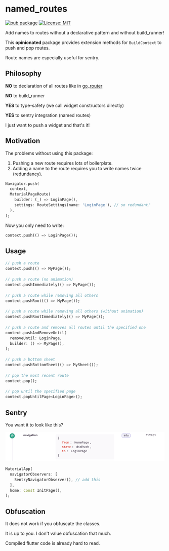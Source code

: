 # named_routes

[![pub package](https://img.shields.io/pub/v/named_routes.svg)](https://pub.dev/packages/named_routes)
[![License: MIT](https://img.shields.io/badge/License-MIT-yellow.svg)](https://opensource.org/licenses/MIT)

Add names to routes without a declarative pattern and without build_runner!

This **opinionated** package provides extension methods for `BuildContext` to push and pop routes.

Route names are especially useful for sentry.

## Philosophy

**NO** to declaration of all routes like in [go_router](https://pub.dev/packages/go_router)

**NO** to build_runner

**YES** to type-safety (we call widget constructors directly)

**YES** to sentry integration (named routes)

I just want to push a widget and that's it!

## Motivation

The problems without using this package:

1) Pushing a new route requires lots of boilerplate.
2) Adding a name to the route requires you to write names twice (redundancy).

```dart
Navigator.push(
  context,
  MaterialPageRoute(
    builder: (_) => LoginPage(),
    settings: RouteSettings(name: 'LoginPage'), // so redundant!
  ),
);
```

Now you only need to write:

```dart
context.push(() => LoginPage());
```

## Usage

```dart
// push a route
context.push(() => MyPage());

// push a route (no animation)
context.pushImmediately(() => MyPage());

// push a route while removing all others
context.pushRoot(() => MyPage());

// push a route while removing all others (without animation)
context.pushRootImmediately(() => MyPage());

// push a route and removes all routes until the specified one
context.pushAndRemoveUntil(
  removeUntil: LoginPage,
  builder: () => MyPage(),
);

// push a bottom sheet
context.pushBottomSheet(() => MySheet());

// pop the most recent route
context.pop();

// pop until the specified page
context.popUntilPage<LoginPage>();
```

## Sentry

You want it to look like this?

![sentry](https://raw.githubusercontent.com/Tienisto/named_routes/main/resources/sentry.png)

```dart
MaterialApp(
  navigatorObservers: [
    SentryNavigatorObserver(), // add this 
  ],
  home: const InitPage(),
);
```

## Obfuscation

It does not work if you obfuscate the classes.

It is up to you. I don't value obfuscation that much.

Compiled flutter code is already hard to read.
